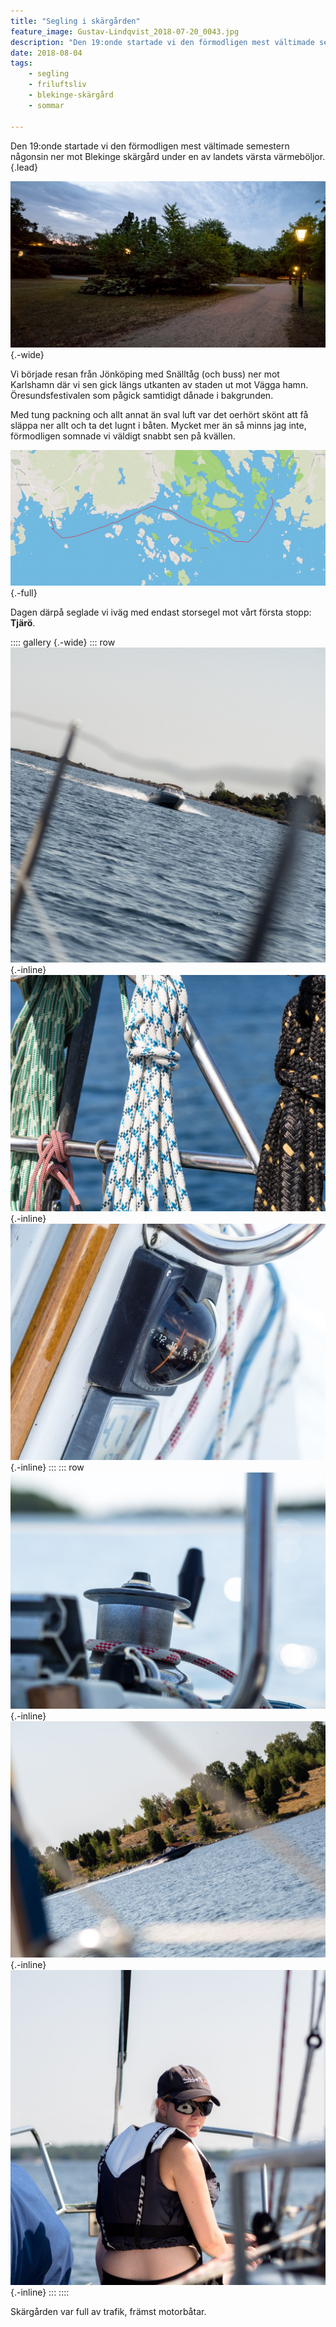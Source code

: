```yaml
---
title: "Segling i skärgården"
feature_image: Gustav-Lindqvist_2018-07-20_0043.jpg
description: "Den 19:onde startade vi den förmodligen mest vältimade semestern någonsin ner mot Blekinge skärgård under en av landets värsta värmeböljor."
date: 2018-08-04
tags: 
    - segling
    - friluftsliv
    - blekinge-skärgård
    - sommar
    
---
```


Den 19:onde startade vi den förmodligen mest vältimade semestern någonsin ner mot Blekinge skärgård under en av landets värsta värmeböljor.{.lead}

![En grusväg i en park på kvällen. Till höger syns några tända lyktstolpar.](Gustav-Lindqvist_2018-07-19_0010-2.jpg "Kvällspromenad ner mot Vägga hamn (Redigerad med Kandao Raw+)"){.-wide}

Vi började resan från Jönköping med Snälltåg (och buss) ner mot Karlshamn där vi sen gick längs utkanten av staden ut mot Vägga hamn. Öresundsfestivalen som pågick samtidigt dånade i bakgrunden.

Med tung packning och allt annat än sval luft var det oerhört skönt att få släppa ner allt och ta det lugnt i båten. Mycket mer än så minns jag inte, förmodligen somnade vi väldigt snabbt sen på kvällen.

![Karta över Blekinge skärgård mellan Karlshamn och Tjäro. På kartan är en rutt utritad mellan öarna från hamnen Vägga söder om Karlshamn till Tjärö.](chrome_2018-07-27_06-47-51.png){.-full}

Dagen därpå seglade vi iväg med endast storsegel mot vårt första stopp: **Tjärö**.

:::: gallery {.-wide}
::: row
![En motorbåt som kör så att vattnet stänker åt sidorna](Gustav-Lindqvist_2018-07-20_0062--1--1.jpg){.-inline}
![En närbild på några tampar som är upphängna på pulpeten på en segelbåt](Gustav-Lindqvist_2018-07-20_0056-1.jpg){.-inline}
![En närbild på en kompass på en segelbåt](Gustav-Lindqvist_2018-07-20_0046-1.jpg){.-inline}
:::
::: row
![En närbild på en vinsch på en segelbåt](Gustav-Lindqvist_2018-07-20_0043-2.jpg){.-inline}
![En motorbåt som kör väldigt snabbt förbi en segelbåt](Gustav-Lindqvist_2018-07-20_0042-1.jpg){.-inline}
![Josefine som sitter längst fram på en segelbåt.](Gustav-Lindqvist_2018-07-20_0029-1-1.jpg){.-inline}
:::
::::

Skärgården var full av trafik, främst motorbåtar.

